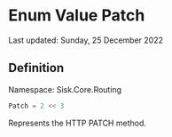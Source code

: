 # Enum Value Patch
Last updated: Sunday, 25 December 2022

## Definition
Namespace: Sisk.Core.Routing

```csharp
Patch = 2 << 3
```

Represents the HTTP PATCH method.

